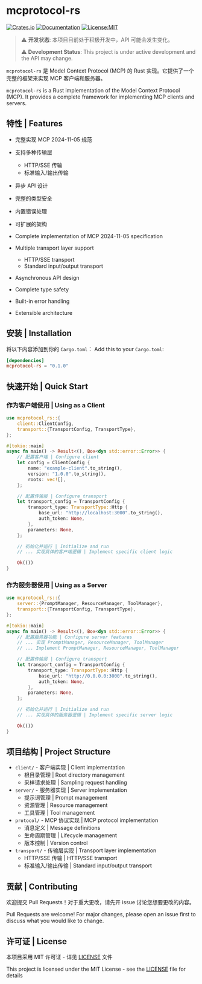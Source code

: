 # mcprotocol-rs

[![Crates.io](https://img.shields.io/crates/v/mcprotocol-rs.svg)](https://crates.io/crates/mcprotocol-rs)
[![Documentation](https://docs.rs/mcprotocol-rs/badge.svg)](https://docs.rs/mcprotocol-rs)
[![License:MIT](https://img.shields.io/badge/License-MIT-yellow.svg)](https://opensource.org/licenses/MIT)

> ⚠️ **开发状态**: 本项目目前处于积极开发中，API 可能会发生变化。
> 
> ⚠️ **Development Status**: This project is under active development and the API may change.

`mcprotocol-rs` 是 Model Context Protocol (MCP) 的 Rust 实现。它提供了一个完整的框架来实现 MCP 客户端和服务器。

`mcprotocol-rs` is a Rust implementation of the Model Context Protocol (MCP). It provides a complete framework for implementing MCP clients and servers.

## 特性 | Features

- 完整实现 MCP 2024-11-05 规范
- 支持多种传输层
  - HTTP/SSE 传输
  - 标准输入/输出传输
- 异步 API 设计
- 完整的类型安全
- 内置错误处理
- 可扩展的架构

- Complete implementation of MCP 2024-11-05 specification
- Multiple transport layer support
  - HTTP/SSE transport
  - Standard input/output transport
- Asynchronous API design
- Complete type safety
- Built-in error handling
- Extensible architecture

## 安装 | Installation

将以下内容添加到你的 `Cargo.toml`：
Add this to your `Cargo.toml`:

```toml
[dependencies]
mcprotocol-rs = "0.1.0"
```

## 快速开始 | Quick Start

### 作为客户端使用 | Using as a Client

```rust
use mcprotocol_rs::{
    client::ClientConfig,
    transport::{TransportConfig, TransportType},
};

#[tokio::main]
async fn main() -> Result<(), Box<dyn std::error::Error>> {
    // 配置客户端 | Configure client
    let config = ClientConfig {
        name: "example-client".to_string(),
        version: "1.0.0".to_string(),
        roots: vec![],
    };

    // 配置传输层 | Configure transport
    let transport_config = TransportConfig {
        transport_type: TransportType::Http {
            base_url: "http://localhost:3000".to_string(),
            auth_token: None,
        },
        parameters: None,
    };

    // 初始化并运行 | Initialize and run
    // ... 实现具体的客户端逻辑 | Implement specific client logic

    Ok(())
}
```

### 作为服务器使用 | Using as a Server

```rust
use mcprotocol_rs::{
    server::{PromptManager, ResourceManager, ToolManager},
    transport::{TransportConfig, TransportType},
};

#[tokio::main]
async fn main() -> Result<(), Box<dyn std::error::Error>> {
    // 配置服务器功能 | Configure server features
    // ... 实现 PromptManager, ResourceManager, ToolManager
    // ... Implement PromptManager, ResourceManager, ToolManager

    // 配置传输层 | Configure transport
    let transport_config = TransportConfig {
        transport_type: TransportType::Http {
            base_url: "http://0.0.0.0:3000".to_string(),
            auth_token: None,
        },
        parameters: None,
    };

    // 初始化并运行 | Initialize and run
    // ... 实现具体的服务器逻辑 | Implement specific server logic

    Ok(())
}
```

## 项目结构 | Project Structure

- `client/` - 客户端实现 | Client implementation
  - 根目录管理 | Root directory management
  - 采样请求处理 | Sampling request handling
- `server/` - 服务器实现 | Server implementation
  - 提示词管理 | Prompt management
  - 资源管理 | Resource management
  - 工具管理 | Tool management
- `protocol/` - MCP 协议实现 | MCP protocol implementation
  - 消息定义 | Message definitions
  - 生命周期管理 | Lifecycle management
  - 版本控制 | Version control
- `transport/` - 传输层实现 | Transport layer implementation
  - HTTP/SSE 传输 | HTTP/SSE transport
  - 标准输入/输出传输 | Standard input/output transport

## 贡献 | Contributing

欢迎提交 Pull Requests！对于重大更改，请先开 issue 讨论您想要更改的内容。

Pull Requests are welcome! For major changes, please open an issue first to discuss what you would like to change.

## 许可证 | License

本项目采用 MIT 许可证 - 详见 [LICENSE](LICENSE) 文件

This project is licensed under the MIT License - see the [LICENSE](LICENSE) file for details